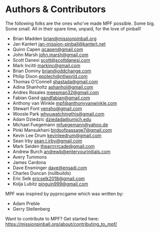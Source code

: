 # Authors & Contributors

The following folks are the ones who've made MPF possible. Some big. Some small. All in
their spare time, unpaid, for the love of pinball!

 * Brian Madden <brian@missionpinball.org>
 * Jan Kantert <jan-mission-pinball@kantert.net>
 * Quinn Capen <qcapen@gmail.com>
 * John Marsh <john.marsh@gmail.com>
 * Scott Danesi <scott@scottdanesi.com>
 * Mark Incitti <markinc@gmail.com>
 * Brian Dominy <brian@oddchange.com>
 * Philip Dixon <epotech@ntlworld.com>
 * Thomas O'Connell <shastada@gmail.com>
 * Adina Shanholtz <ashanhol@gmail.com>
 * Andres Rosales <meepman32@gmail.com>
 * Fabian Gand <gandfabian@gmail.com>
 * Anthony van Winkle <mpf@anthonyvanwinkle.com>
 * Stewart Font <yensho@gmail.com>
 * Woosle Park <whyuwatchingthis@gmail.com>
 * Adam Dziedzic <dziedada@umich.edu>
 * Michael Fuegemann <mfuegemann@yahoo.de>
 * Pinki Mansukhani <birdsofpassage7@gmail.com>
 * Kevin Lee Drum <kevinleedrum@gmail.com>
 * Sean Irby <sean.t.irby@gmail.com>
 * Mark Seiden <thearrrrrcade@gmail.com>
 * Andrew Burch <andrewb@enteryourinitials.com>
 * Avery Tummons
 * James Cardona
 * Dave Ensminger <dave@ensadi.com>
 * Charles Duncan (nullbuilds)
 * Eric Selk <ericselk2018@gmail.com>
 * Kolja Lubitz <pinguin999@gmail.com>

MPF was inspired by pyprocgame which was written by:

 * Adam Preble
 * Gerry Stellenberg

Want to contribute to MPF? Get started here: https://missionpinball.org/about/contributing_to_mpf/
